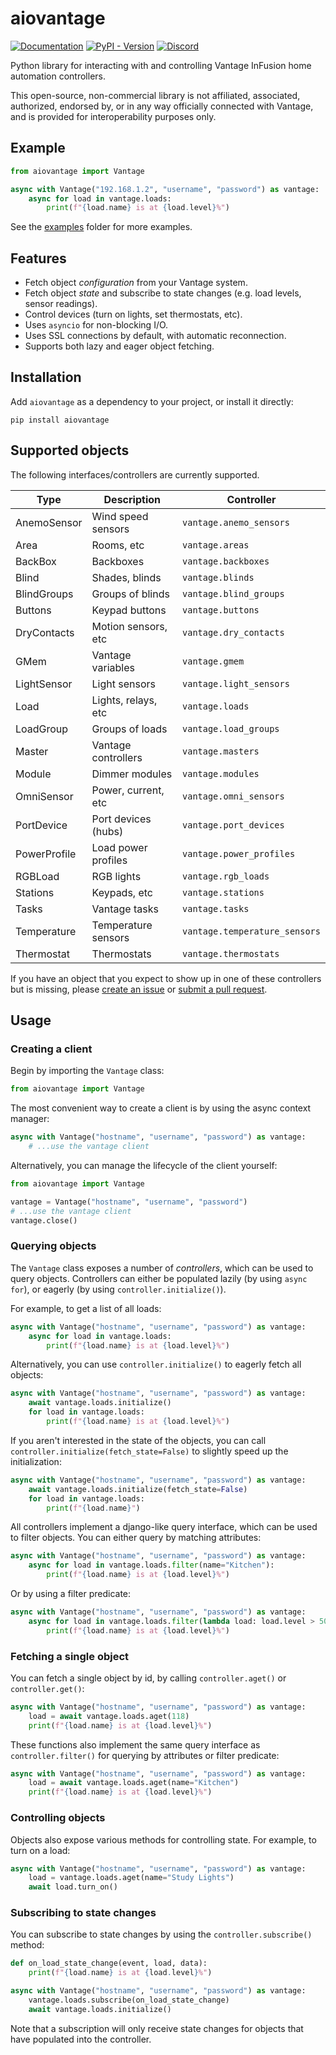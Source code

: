# aiovantage

[![Documentation](https://img.shields.io/badge/Documentation-8CA1AF?style=for-the-badge&logo=readthedocs&logoColor=fff)](https://aiovantage.readthedocs.io)
[![PyPI - Version](https://img.shields.io/pypi/v/aiovantage?style=for-the-badge)](https://pypi.org/project/aiovantage/)
[![Discord](https://img.shields.io/discord/1120862286576353370?style=for-the-badge)](https://discord.gg/psU7PxDyNQ)

Python library for interacting with and controlling Vantage InFusion home automation controllers.

This open-source, non-commercial library is not affiliated, associated, authorized, endorsed by, or in any way officially connected with Vantage, and is provided for interoperability purposes only.

## Example

```python
from aiovantage import Vantage

async with Vantage("192.168.1.2", "username", "password") as vantage:
    async for load in vantage.loads:
        print(f"{load.name} is at {load.level}%")
```

See the [examples](https://github.com/loopj/aiovantage/tree/main/examples) folder for more examples.

## Features

- Fetch object *configuration* from your Vantage system.
- Fetch object *state* and subscribe to state changes (e.g. load levels, sensor readings).
- Control devices (turn on lights, set thermostats, etc).
- Uses `asyncio` for non-blocking I/O.
- Uses SSL connections by default, with automatic reconnection.
- Supports both lazy and eager object fetching.

## Installation

Add `aiovantage` as a dependency to your project, or install it directly:

```shell
pip install aiovantage
```

## Supported objects

The following interfaces/controllers are currently supported.

| Type          | Description           | Controller                    |
| ------------- | --------------------- | ----------------------------- |
| AnemoSensor   | Wind speed sensors    | `vantage.anemo_sensors`       |
| Area          | Rooms, etc            | `vantage.areas`               |
| BackBox       | Backboxes             | `vantage.backboxes`           |
| Blind         | Shades, blinds        | `vantage.blinds`              |
| BlindGroups   | Groups of blinds      | `vantage.blind_groups`        |
| Buttons       | Keypad buttons        | `vantage.buttons`             |
| DryContacts   | Motion sensors, etc   | `vantage.dry_contacts`        |
| GMem          | Vantage variables     | `vantage.gmem`                |
| LightSensor   | Light sensors         | `vantage.light_sensors`       |
| Load          | Lights, relays, etc   | `vantage.loads`               |
| LoadGroup     | Groups of loads       | `vantage.load_groups`         |
| Master        | Vantage controllers   | `vantage.masters`             |
| Module        | Dimmer modules        | `vantage.modules`             |
| OmniSensor    | Power, current, etc   | `vantage.omni_sensors`        |
| PortDevice    | Port devices (hubs)   | `vantage.port_devices`        |
| PowerProfile  | Load power profiles   | `vantage.power_profiles`      |
| RGBLoad       | RGB lights            | `vantage.rgb_loads`           |
| Stations      | Keypads, etc          | `vantage.stations`            |
| Tasks         | Vantage tasks         | `vantage.tasks`               |
| Temperature   | Temperature sensors   | `vantage.temperature_sensors` |
| Thermostat    | Thermostats           | `vantage.thermostats`         |

If you have an object that you expect to show up in one of these controllers but is missing, please [create an issue](https://github.com/loopj/aiovantage/issues) or [submit a pull request](https://github.com/loopj/aiovantage/pulls).

## Usage

### Creating a client

Begin by importing the `Vantage` class:

```python
from aiovantage import Vantage
```

The most convenient way to create a client is by using the async context manager:

```python
async with Vantage("hostname", "username", "password") as vantage:
    # ...use the vantage client
```

Alternatively, you can manage the lifecycle of the client yourself:

```python
from aiovantage import Vantage

vantage = Vantage("hostname", "username", "password")
# ...use the vantage client
vantage.close()
```

### Querying objects

The `Vantage` class exposes a number of *controllers*, which can be used to query objects. Controllers can either be populated lazily (by using `async for`), or eagerly (by using `controller.initialize()`).

For example, to get a list of all loads:

```python
async with Vantage("hostname", "username", "password") as vantage:
    async for load in vantage.loads:
        print(f"{load.name} is at {load.level}%")
```

Alternatively, you can use `controller.initialize()` to eagerly fetch all objects:

```python
async with Vantage("hostname", "username", "password") as vantage:
    await vantage.loads.initialize()
    for load in vantage.loads:
        print(f"{load.name} is at {load.level}%")
```

If you aren't interested in the state of the objects, you can call `controller.initialize(fetch_state=False)` to slightly speed up the initialization:

```python
async with Vantage("hostname", "username", "password") as vantage:
    await vantage.loads.initialize(fetch_state=False)
    for load in vantage.loads:
        print(f"{load.name}")
```

All controllers implement a django-like query interface, which can be used to filter objects. You can either query by matching attributes:

```python
async with Vantage("hostname", "username", "password") as vantage:
    async for load in vantage.loads.filter(name="Kitchen"):
        print(f"{load.name} is at {load.level}%")
```

Or by using a filter predicate:

```python
async with Vantage("hostname", "username", "password") as vantage:
    async for load in vantage.loads.filter(lambda load: load.level > 50):
        print(f"{load.name} is at {load.level}%")
```

### Fetching a single object

You can fetch a single object by id, by calling `controller.aget()` or `controller.get()`:

```python
async with Vantage("hostname", "username", "password") as vantage:
    load = await vantage.loads.aget(118)
    print(f"{load.name} is at {load.level}%")
```

These functions also implement the same query interface as `controller.filter()` for querying by
attributes or filter predicate:

```python
async with Vantage("hostname", "username", "password") as vantage:
    load = await vantage.loads.aget(name="Kitchen")
    print(f"{load.name} is at {load.level}%")
```

### Controlling objects

Objects also expose various methods for controlling state. For example, to turn on a load:

```python
async with Vantage("hostname", "username", "password") as vantage:
    load = vantage.loads.aget(name="Study Lights")
    await load.turn_on()
```

### Subscribing to state changes

You can subscribe to state changes by using the `controller.subscribe()` method:

```python
def on_load_state_change(event, load, data):
    print(f"{load.name} is at {load.level}%")

async with Vantage("hostname", "username", "password") as vantage:
    vantage.loads.subscribe(on_load_state_change)
    await vantage.loads.initialize()
```

Note that a subscription will only receive state changes for objects that have populated into the controller.
